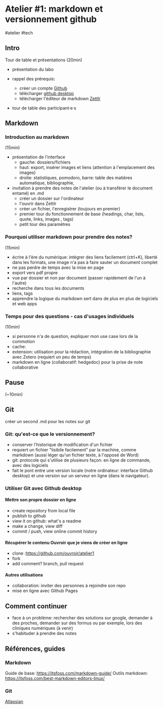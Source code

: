 # Atelier #1: markdown et versionnement github

#atelier
#tech


## Intro

Tour de table et présentations (20min)

- présentation du labo
- rappel des prérequis: 
  - créer un compte [Github](https://github.com/)
  - télécharger [github desktop](https://desktop.github.com/) 
  - télécharger l'éditeur de markdown [Zettlr](https://www.zettlr.com/download)

- tour de table des participant·e·s


## Markdown
### Introduction au markdown 
(15min)

- présentation de l'interface
    - gauche: dossiers/fichiers
    - haut: export, insérer images et liens (attention à l'emplacement des images)
    - droite: statistiques, pomodoro, barre: table des matières automatique, bibliographie, 
- invitation à prendre des notes de l'atelier (ou à transférer le document entamé) en .md
  - créer un dossier sur l'ordinateur
  - l'ouvrir dans Zettlr
  - créer un fichier, l'enregistrer (toujours en premier)
  - premier tour du fonctionnement de base (headings, char, lists, quote, links, images <!--attention emplacement-->, tags)
  - petit tour des paramètres

### 

### Pourquoi utiliser markdown pour prendre des notes? 
(15min)

- écrire à l'ère du numérique: intégrer des liens facilement (ctrl+K), liberté dans les formats, une image n'a pas à faire sauter un document complet
- ne pas perdre de temps avec la mise en page
- export vers pdf propre
- vue par dossier et non par document (passer rapidement de l'un à l'autre)
- recherche dans tous les documents
- liens, tags
- apprendre la logique du markdown sert dans de plus en plus de logiciels et web apps

### Temps pour des questions - cas d'usages individuels 
(10min)

- si personne n'a de question, expliquer mon use case lors de la commotion
- cache: 
- extension: utilisation pour la rédaction, intégration de la bibliographie avec Zotero (requiert un peu de temps)
- markdown en ligne (collaboratif: hedgedoc) pour la prise de note collaborative

## Pause 
(~10min)

## Git

créer un second .md pour les notes sur git

### Git: qu'est-ce que le versionnement? 

- conserver l'historique de modification d'un fichier
- requiert un fichier "lisibile facilement" par la machine, comme markdown (aussi léger qu'un fichier texte, à l'opposé de Word)
- git: protocole qui s'utilise de plusieurs façon: en ligne de commande, avec des logiciels
- fait le pont entre une version locale (notre ordinateur: interface Github desktop) et une version sur un serveur en ligne (dans le navigateur). 

### Utiliser Git avec Github desktop

#### Mettre son propre dossier en ligne
- create repository from local file 
- publish to github
- view it on github: what's a readme
- make a change, view diff
- commit / push, view online commit history
#### Récupérer le contenu Ouvroir que je viens de créer en ligne 
- clone :https://github.com/ouvroir/atelier1
- fork
- add comment? branch, pull request

#### Autres utilisations
- collaboration: inviter des personnes à rejoindre son repo
- mise en ligne avec Github Pages

## Comment continuer
- face à un problème: rechercher des solutions sur google, demander à des proches, demander sur des formus ou par exemple, lors des cliniques numériques (à venir)
- s'habituder à prendre des notes 

## Références, guides

### Markdown
Guide de base: https://itsfoss.com/markdown-guide/
Outils markdown: https://itsfoss.com/best-markdown-editors-linux/

### Git
[Atlassian](https://www.atlassian.com/fr/git)
